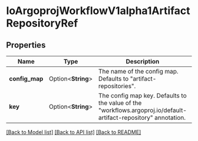 # IoArgoprojWorkflowV1alpha1ArtifactRepositoryRef

## Properties

Name | Type | Description | Notes
------------ | ------------- | ------------- | -------------
**config_map** | Option<**String**> | The name of the config map. Defaults to \"artifact-repositories\". | [optional]
**key** | Option<**String**> | The config map key. Defaults to the value of the \"workflows.argoproj.io/default-artifact-repository\" annotation. | [optional]

[[Back to Model list]](../README.md#documentation-for-models) [[Back to API list]](../README.md#documentation-for-api-endpoints) [[Back to README]](../README.md)


